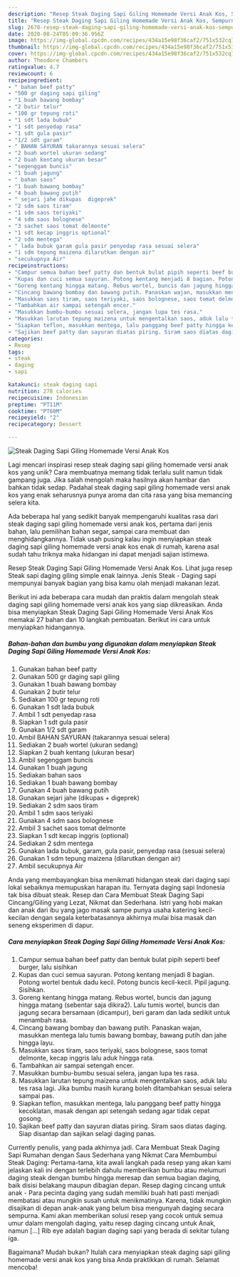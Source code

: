 ```yaml
---
description: "Resep Steak Daging Sapi Giling Homemade Versi Anak Kos, Sempurna"
title: "Resep Steak Daging Sapi Giling Homemade Versi Anak Kos, Sempurna"
slug: 2678-resep-steak-daging-sapi-giling-homemade-versi-anak-kos-sempurna
date: 2020-08-24T05:09:36.956Z
image: https://img-global.cpcdn.com/recipes/434a15e98f36caf2/751x532cq70/steak-daging-sapi-giling-homemade-versi-anak-kos-foto-resep-utama.jpg
thumbnail: https://img-global.cpcdn.com/recipes/434a15e98f36caf2/751x532cq70/steak-daging-sapi-giling-homemade-versi-anak-kos-foto-resep-utama.jpg
cover: https://img-global.cpcdn.com/recipes/434a15e98f36caf2/751x532cq70/steak-daging-sapi-giling-homemade-versi-anak-kos-foto-resep-utama.jpg
author: Theodore Chambers
ratingvalue: 4.7
reviewcount: 6
recipeingredient:
- " bahan beef patty"
- "500 gr daging sapi giling"
- "1 buah bawang bombay"
- "2 butir telur"
- "100 gr tepung roti"
- "1 sdt lada bubuk"
- "1 sdt penyedap rasa"
- "1 sdt gula pasir"
- "1/2 sdt garam"
- " BAHAN SAYURAN takarannya sesuai selera"
- "2 buah wortel ukuran sedang"
- "2 buah kentang ukuran besar"
- "segenggam buncis"
- "1 buah jagung"
- " bahan saos"
- "1 buah bawang bombay"
- "4 buah bawang putih"
- " sejari jahe dikupas  digeprek"
- "2 sdm saos tiram"
- "1 sdm saos teriyaki"
- "4 sdm saos bolognese"
- "3 sachet saos tomat delmonte"
- "1 sdt kecap inggris optional"
- "2 sdm mentega"
- " lada bubuk garam gula pasir penyedap rasa sesuai selera"
- "1 sdm tepung maizena dilarutkan dengan air"
- "secukupnya Air"
recipeinstructions:
- "Campur semua bahan beef patty dan bentuk bulat pipih seperti beef burger, lalu sisihkan"
- "Kupas dan cuci semua sayuran. Potong kentang menjadi 8 bagian. Potong wortel bentuk dadu kecil. Potong buncis kecil-kecil. Pipil jagung. Sisihkan."
- "Goreng kentang hingga matang. Rebus wortel, buncis dan jagung hingga matang (sebentar saja dikira2). Lalu tumis wortel, buncis dan jagung secara bersamaan (dicampur), beri garam dan lada sedikit untuk menambah rasa."
- "Cincang bawang bombay dan bawang putih. Panaskan wajan, masukkan mentega lalu tumis bawang bombay, bawang putih dan jahe hingga layu."
- "Masukkan saos tiram, saos teriyaki, saos bolognese, saos tomat delmonte, kecap inggris lalu aduk hingga rata."
- "Tambahkan air sampai setengah encer."
- "Masukkan bumbu-bumbu sesuai selera, jangan lupa tes rasa."
- "Masukkan larutan tepung maizena untuk mengentalkan saos, aduk lalu tes rasa lagi. Jika bumbu masih kurang boleh ditambahkan sesuai selera sampai pas."
- "Siapkan teflon, masukkan mentega, lalu panggang beef patty hingga kecoklatan, masak dengan api setengah sedang agar tidak cepat gosong."
- "Sajikan beef patty dan sayuran diatas piring. Siram saos diatas daging. Siap disantap dan sajikan selagi daging panas."
categories:
- Resep
tags:
- steak
- daging
- sapi

katakunci: steak daging sapi 
nutrition: 278 calories
recipecuisine: Indonesian
preptime: "PT11M"
cooktime: "PT60M"
recipeyield: "2"
recipecategory: Dessert

---
```



![Steak Daging Sapi Giling Homemade Versi Anak Kos](https://img-global.cpcdn.com/recipes/434a15e98f36caf2/751x532cq70/steak-daging-sapi-giling-homemade-versi-anak-kos-foto-resep-utama.jpg)

Lagi mencari inspirasi resep steak daging sapi giling homemade versi anak kos yang unik? Cara membuatnya memang tidak terlalu sulit namun tidak gampang juga. Jika salah mengolah maka hasilnya akan hambar dan bahkan tidak sedap. Padahal steak daging sapi giling homemade versi anak kos yang enak seharusnya punya aroma dan cita rasa yang bisa memancing selera kita.

Ada beberapa hal yang sedikit banyak mempengaruhi kualitas rasa dari steak daging sapi giling homemade versi anak kos, pertama dari jenis bahan, lalu pemilihan bahan segar, sampai cara membuat dan menghidangkannya. Tidak usah pusing kalau ingin menyiapkan steak daging sapi giling homemade versi anak kos enak di rumah, karena asal sudah tahu triknya maka hidangan ini dapat menjadi sajian istimewa.

Resep Steak Daging Sapi Giling Homemade Versi Anak Kos. Lihat juga resep Steak sapi daging giling simple enak lainnya. Jenis Steak - Daging sapi mempunyai banyak bagian yang bisa kamu olah menjadi makanan lezat.


Berikut ini ada beberapa cara mudah dan praktis dalam mengolah steak daging sapi giling homemade versi anak kos yang siap dikreasikan. Anda bisa menyiapkan Steak Daging Sapi Giling Homemade Versi Anak Kos memakai 27 bahan dan 10 langkah pembuatan. Berikut ini cara untuk menyiapkan hidangannya.

<!--inarticleads1-->

##### Bahan-bahan dan bumbu yang digunakan dalam menyiapkan Steak Daging Sapi Giling Homemade Versi Anak Kos:

1. Gunakan  bahan beef patty
1. Gunakan 500 gr daging sapi giling
1. Gunakan 1 buah bawang bombay
1. Gunakan 2 butir telur
1. Sediakan 100 gr tepung roti
1. Gunakan 1 sdt lada bubuk
1. Ambil 1 sdt penyedap rasa
1. Siapkan 1 sdt gula pasir
1. Gunakan 1/2 sdt garam
1. Ambil  BAHAN SAYURAN (takarannya sesuai selera)
1. Sediakan 2 buah wortel (ukuran sedang)
1. Siapkan 2 buah kentang (ukuran besar)
1. Ambil segenggam buncis
1. Gunakan 1 buah jagung
1. Sediakan  bahan saos
1. Sediakan 1 buah bawang bombay
1. Gunakan 4 buah bawang putih
1. Gunakan  sejari jahe (dikupas + digeprek)
1. Sediakan 2 sdm saos tiram
1. Ambil 1 sdm saos teriyaki
1. Gunakan 4 sdm saos bolognese
1. Ambil 3 sachet saos tomat delmonte
1. Siapkan 1 sdt kecap inggris (optional)
1. Sediakan 2 sdm mentega
1. Gunakan  lada bubuk, garam, gula pasir, penyedap rasa (sesuai selera)
1. Gunakan 1 sdm tepung maizena (dilarutkan dengan air)
1. Ambil secukupnya Air


Anda yang membayangkan bisa menikmati hidangan steak dari daging sapi lokal sebaiknya memupuskan harapan itu. Ternyata daging sapi Indonesia tak bisa dibuat steak. Resep dan Cara Membuat Steak Daging Sapi Cincang/Giling yang Lezat, Nikmat dan Sederhana. Istri yang hobi makan dan anak dari ibu yang jago masak sampe punya usaha katering kecil-kecilan dengan segala keterbatasannya akhirnya mulai bisa masak dan seneng eksperimen di dapur. 

<!--inarticleads2-->

##### Cara menyiapkan Steak Daging Sapi Giling Homemade Versi Anak Kos:

1. Campur semua bahan beef patty dan bentuk bulat pipih seperti beef burger, lalu sisihkan
1. Kupas dan cuci semua sayuran. Potong kentang menjadi 8 bagian. Potong wortel bentuk dadu kecil. Potong buncis kecil-kecil. Pipil jagung. Sisihkan.
1. Goreng kentang hingga matang. Rebus wortel, buncis dan jagung hingga matang (sebentar saja dikira2). Lalu tumis wortel, buncis dan jagung secara bersamaan (dicampur), beri garam dan lada sedikit untuk menambah rasa.
1. Cincang bawang bombay dan bawang putih. Panaskan wajan, masukkan mentega lalu tumis bawang bombay, bawang putih dan jahe hingga layu.
1. Masukkan saos tiram, saos teriyaki, saos bolognese, saos tomat delmonte, kecap inggris lalu aduk hingga rata.
1. Tambahkan air sampai setengah encer.
1. Masukkan bumbu-bumbu sesuai selera, jangan lupa tes rasa.
1. Masukkan larutan tepung maizena untuk mengentalkan saos, aduk lalu tes rasa lagi. Jika bumbu masih kurang boleh ditambahkan sesuai selera sampai pas.
1. Siapkan teflon, masukkan mentega, lalu panggang beef patty hingga kecoklatan, masak dengan api setengah sedang agar tidak cepat gosong.
1. Sajikan beef patty dan sayuran diatas piring. Siram saos diatas daging. Siap disantap dan sajikan selagi daging panas.


Currently penulis, yang pada akhirnya jadi. Cara Membuat Steak Daging Sapi Rumahan dengan Saus Sederhana yang Nikmat Cara Membumbui Steak Daging: Pertama-tama, kita awali langkah pada resep yang akan kami jelaskan kali ini dengan terlebih dahulu memberikan bumbu atau melumuri daging steak dengan bumbu hingga meresap dan semua bagian daging, baik disisi belakang maupun dibagian depan. Resep daging cincang untuk anak - Para pecinta daging yang sudah memiliki buah hati pasti menjadi membatasi atau mungkin susah untuk menikmatinya. Karena, tidak mungkin disajikan di depan anak-anak yang belum bisa mengunyah daging secara sempurna. Kami akan memberikan solusi resep yang cocok untuk semua umur dalam mengolah daging, yaitu resep daging cincang untuk Anak, namun […] Rib eye adalah bagian daging sapi yang berada di sekitar tulang iga. 

Bagaimana? Mudah bukan? Itulah cara menyiapkan steak daging sapi giling homemade versi anak kos yang bisa Anda praktikkan di rumah. Selamat mencoba!
